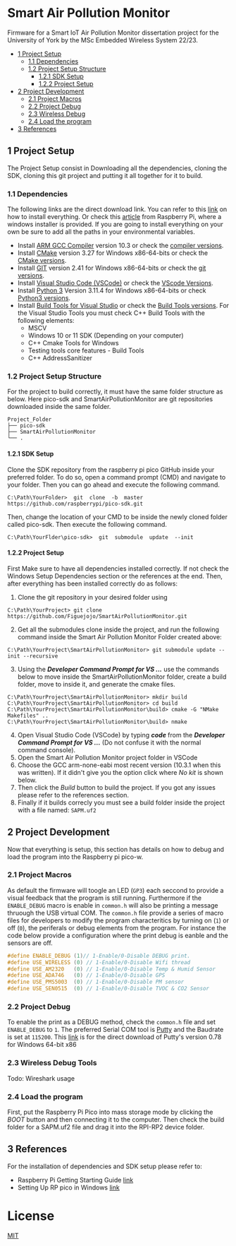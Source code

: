 # Smart Air Pollution Monitor
Firmware for a Smart IoT Air Pollution Monitor dissertation project for the University of York by the MSc Embedded Wireless System 22/23.
- [1 Project Setup](#ProjectSetup)
    - [1.1 Dependencies](#Dependencies)
    - [1.2 Project Setup Structure ](#PStructure)
        - [1.2.1 SDK Setup](#SDKSetup)
        - [1.2.2 Project Setup](#PSetup)
- [2 Project Development](#PDev)
    - [2.1 Project Macros](#PProject) 
    - [2.2 Project Debug](#PDebug)
    - [2.3 Wireless Debug](#WirelessDebug)
    - [2.4 Load the program](#LoadProgram)
- [3 References](#Ref)

<a  name="ProjectSetup"></a>
## 1 Project Setup
The Project Setup consist in Downloading all the dependencies, cloning the SDK, cloning this git project and putting it all together for it to build.

<a  name="Dependencies"></a>
### 1.1 Dependencies
The following links are the direct download link. You can refer to this [link](https://vanhunteradams.com/Pico/Setup/PicoSetup.html) on how to install everything. Or check this [article](https://www.raspberrypi.com/news/raspberry-pi-pico-windows-installer/) from Raspberry Pi, where a windows installer is provided. If you are going to install everything on your own be sure to add all the paths in your environmental variables. 
- Install [ARM GCC Compiler](https://developer.arm.com/-/media/Files/downloads/gnu-rm/10.3-2021.10/gcc-arm-none-eabi-10.3-2021.10-win32.exe?rev=29bb46cfa0434fbda93abb33c1d480e6&hash=B2C5AAE07841929A0D0BF460896D6E52s) version 10.3 or check the [compiler versions](https://developer.arm.com/downloads/-/gnu-rm).
- Install [CMake](https://github.com/Kitware/CMake/releases/download/v3.27.0-rc2/cmake-3.27.0-rc2-windows-x86_64.msi) version 3.27 for Windows x86-64-bits or check the [CMake versions](https://cmake.org/download/).
- Install [GIT](https://github.com/git-for-windows/git/releases/download/v2.41.0.windows.1/Git-2.41.0-64-bit.exe) version 2.41 for Windows x86-64-bits or check the [git versions](https://git-scm.com/downloads).
- Install [Visual Studio Code (VSCode)](https://code.visualstudio.com/docs/?dv=win) or check the [VScode Versions](https://code.visualstudio.com/).
- Install [Python 3](https://www.python.org/ftp/python/3.11.4/python-3.11.4-amd64.exe) Version 3.11.4 for Windows x86-64-bits or check [Python3 versions](https://www.python.org/downloads/).
- Install [Build Tools for Visual Studio](https://aka.ms/vs/17/release/vs_BuildTools.exe) or check the [Build Tools versions](https://visualstudio.microsoft.com/es/downloads/#build-tools-for-visual-studio-2022). For the Visual Studio Tools you must check C++ Build Tools with the following elements:
    - MSCV
    - Windows 10 or 11 SDK (Depending on your computer)
    - C++ Cmake Tools for Windows
    - Testing tools core features - Build Tools
    - C++ AddressSanitizer

<a  name="PStructure"></a>
### 1.2 Project Setup Structure
For the project to build correctly, it must have the same folder structure as below. Here pico-sdk and SmartAirPollutionMonitor are git repositories downloaded inside the same folder.
```
Project_Folder
├── pico-sdk
├── SmartAirPollutionMonitor
└── .
```

<a  name="SDKSetup"></a>
#### 1.2.1 SDK Setup
Clone the SDK repository from the raspberry pi pico GitHub inside your preferred folder. To do so, open a command prompt (CMD) and navigate to your folder. Then you can go ahead and execute the following command.
```shell
C:\Path\YourFolder>  git  clone  -b  master  https://github.com/raspberrypi/pico-sdk.git
```
Then, change the location of your CMD to be inside the newly cloned folder called pico-sdk. Then execute the following command.
```shell
C:\Path\YourFlder\pico-sdk>  git  submodule  update  --init
```

<a  name="PSetup"></a>
#### 1.2.2 Project Setup
First Make sure to have all dependencies installed correctly. If not check the Windows Setup Dependencies section or the references at the end. Then, after everything has been installed correctly do as follows:
1. Clone the git repository in your desired folder using
```shell
C:\Path\YourProject> git clone https://github.com/Figuejojo/SmartAirPollutionMonitor.git
```
2. Get all the submodules clone inside the project, and run the following command inside the Smart Air Pollution Monitor Folder created above:
```shell
C:\Path\YourProject\SmartAirPollutionMonitor> git submodule update --init --recursive
```
3. Using the ***Developer Command Prompt for VS ...*** use the commands below to move inside the SmartAirPollutionMonitor folder, create a build folder, move to inside it, and generate the cmake files.  
```shell
C:\Path\YourProject\SmartAirPollutionMonitor> mkdir build
C:\Path\YourProject\SmartAirPollutionMonitor> cd build
C:\Path\YourProject\SmartAirPollutionMonitor\build> cmake -G "NMake Makefiles" ..
C:\Path\YourProject\SmartAirPollutionMonitor\build> nmake
```
4. Open Visual Studio Code (VSCode) by typing ***code*** from the ***Developer Command Prompt for VS ...*** (Do not confuse it with the normal command console).
5. Open the Smart Air Pollution Monitor project folder in VSCode
6. Choose the GCC arm-none-eabi most recent version (10.3.1 when this was written). If it didn't give you the option click where *No kit* is shown below.
7. Then click the *Build* button to build the project. If you got any issues please refer to the references section.
8. Finally if it builds correcly you must see a build folder inside the project with a file named: ```SAPM.uf2```

<a  name="PDev"></a>
## 2 Project Development
Now that everything is setup, this section has details on how to debug and load the program into the Raspberry pi pico-w.

<a  name="PProject"></a>
### 2.1 Project Macros
As default the firmware will toogle an LED (```GP3```) each seccond to provide a visual feedback that the program is still running. Furthermore if the ```ENABLE_DEBUG``` macro is enable in ```common.h``` will also be printing a message thruough the USB virtual COM. 
The ```common.h``` file provide a series of macro files for developers to modify the program characteritics by turning on (```1```) or off (```0```), the periferals or debug elements from the program. For instance the code below provide a configuration where the print debug is eanble and the sensors are off.
```C
#define ENABLE_DEBUG (1)// 1-Enable/0-Disable DEBUG print.
#define USE_WIRELESS (0) // 1-Enable/0-Disable Wifi thread
#define USE_AM2320   (0) // 1-Enable/0-Disable Temp & Humid Sensor
#define USE_ADA746   (0) // 1-Enable/0-Disable GPS
#define USE_PMS5003  (0) // 1-Enable/0-Disable PM sensor
#define USE_SEN0515  (0) // 1-Enable/0-Disable TVOC & CO2 Sensor
```

<a  name="PDebug"></a>
### 2.2 Project Debug
To enable the print as a DEBUG method, check the ```common.h``` file and set ```ENABLE_DEBUG``` to ```1```.
The preferred Serial COM tool is [Putty](https://www.putty.org/) and the Baudrate is set at ```115200```.
This [link](https://the.earth.li/~sgtatham/putty/latest/w64/putty-64bit-0.78-installer.msi) is for the direct download of Putty's version 0.78 for Windows 64-bit x86

<a nam="WirelessDebug"></a>
### 2.3 Wireless Debug Tools
Todo: Wireshark usage

<a  name="LoadProgram"></a>
### 2.4 Load the program
First, put the Raspberry Pi Pico into mass storage mode by clicking the *BOOT* button and then connecting it to the computer. Then check the build folder for a SAPM.uf2 file and drag it into the RPI-RP2 device folder.

<a  name="Ref"></a>
## 3 References
For the installation of dependencies and SDK setup please refer to:
- Raspberry Pi Getting Starting Guide [link](https://datasheets.raspberrypi.com/pico/getting-started-with-pico.pdf)
- Setting Up RP pico in Windows [link](https://vanhunteradams.com/Pico/Setup/PicoSetup.html)

# License
[MIT](https://choosealicense.com/licenses/mit/)